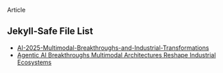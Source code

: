 Article

## Jekyll-Safe File List
- [AI-2025-Multimodal-Breakthroughs-and-Industrial-Transformations](AI-2025-Multimodal-Breakthroughs-and-Industrial-Transformations.md)
- [Agentic AI Breakthroughs Multimodal Architectures Reshape Industrial Ecosystems](Agentic%20AI%20Breakthroughs%20Multimodal%20Architectures%20Reshape%20Industrial%20Ecosystems.md)
